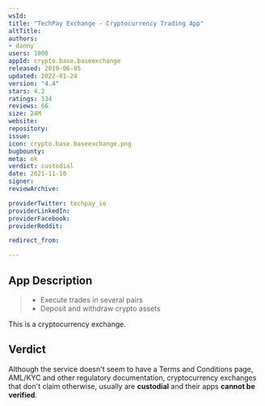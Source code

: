 ```yaml
---
wsId: 
title: "TechPay Exchange - Cryptocurrency Trading App"
altTitle: 
authors:
- danny
users: 1000
appId: crypto.base.baseexchange
released: 2019-06-05
updated: 2022-01-24
version: "4.4"
stars: 4.2
ratings: 134
reviews: 66
size: 24M
website: 
repository: 
issue: 
icon: crypto.base.baseexchange.png
bugbounty: 
meta: ok
verdict: custodial
date: 2021-11-10
signer: 
reviewArchive:

providerTwitter: techpay_io
providerLinkedIn: 
providerFacebook: 
providerReddit: 

redirect_from:

---
```


## App Description

> - Execute trades in several pairs
> - Deposit and withdraw crypto assets

This is a cryptocurrency exchange.

## Verdict

Although the service doesn't seem to have a Terms and Conditions page, AML/KYC and other regulatory documentation, cryptocurrency exchanges that don't claim otherwise, usually are **custodial** and their apps **cannot be verified**.
